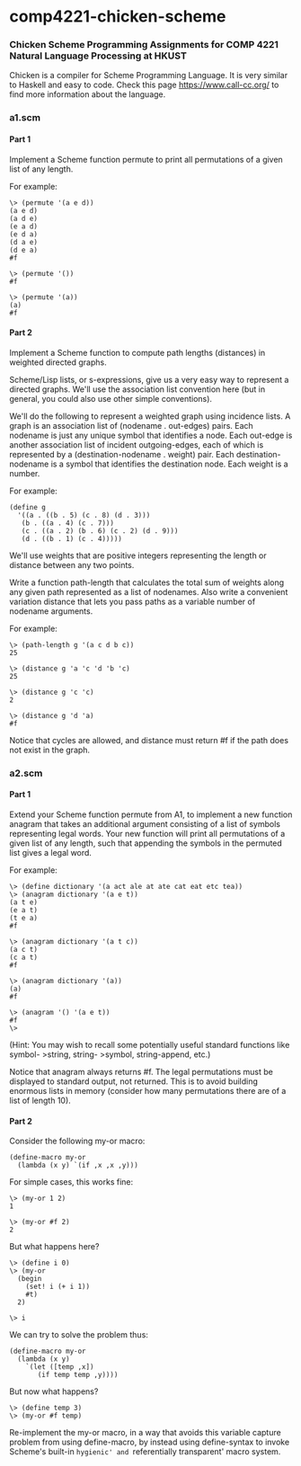 # comp4221-chicken-scheme

### Chicken Scheme Programming Assignments for COMP 4221 Natural Language Processing at HKUST
Chicken is a compiler for Scheme Programming Language. It is very similar to Haskell and easy to code.
Check this page https://www.call-cc.org/ to find more information about the language.

### a1.scm
#### Part 1 

Implement a Scheme function permute to print all permutations of a given list of any length.

For example:

```
\> (permute '(a e d))
(a e d)
(a d e)
(e a d)
(e d a)
(d a e)
(d e a)
#f

\> (permute '())
#f

\> (permute '(a))
(a)
#f
```

#### Part 2

Implement a Scheme function to compute path lengths (distances) in weighted directed graphs.

Scheme/Lisp lists, or s-expressions, give us a very easy way to represent a directed graphs. We'll use the association list convention here (but in general, you could also use other simple conventions).

We'll do the following to represent a weighted graph using incidence lists. A graph is an association list of (nodename . out-edges) pairs. Each nodename is just any unique symbol that identifies a node. Each out-edge is another association list of incident outgoing-edges, each of which is represented by a (destination-nodename . weight) pair. Each destination-nodename is a symbol that identifies the destination node. Each weight is a number.

For example:
```
(define g
  '((a . ((b . 5) (c . 8) (d . 3)))
   (b . ((a . 4) (c . 7)))
   (c . ((a . 2) (b . 6) (c . 2) (d . 9)))
   (d . ((b . 1) (c . 4)))))
```

We'll use weights that are positive integers representing the length or distance between any two points.

Write a function path-length that calculates the total sum of weights along any given path represented as a list of nodenames. Also write a convenient variation distance that lets you pass paths as a variable number of nodename arguments.

For example:

```
\> (path-length g '(a c d b c))
25

\> (distance g 'a 'c 'd 'b 'c)
25

\> (distance g 'c 'c)
2

\> (distance g 'd 'a)
#f
```

Notice that cycles are allowed, and distance must return #f if the path does not exist in the graph.

### a2.scm
#### Part 1

Extend your Scheme function permute from A1, to implement a new function anagram that takes an additional argument consisting of a list of symbols representing legal words. Your new function will print all permutations of a given list of any length, such that appending the symbols in the permuted list gives a legal word.

For example:

```
\> (define dictionary '(a act ale at ate cat eat etc tea))
\> (anagram dictionary '(a e t))
(a t e)
(e a t)
(t e a)
#f

\> (anagram dictionary '(a t c))
(a c t)
(c a t)
#f

\> (anagram dictionary '(a))
(a)
#f

\> (anagram '() '(a e t))
#f
\>
```

(Hint: You may wish to recall some potentially useful standard functions like symbol-
\>string, string-
\>symbol, string-append, etc.)

Notice that anagram always returns #f. The legal permutations must be displayed to standard output, not returned. This is to avoid building enormous lists in memory (consider how many permutations there are of a list of length 10).

#### Part 2

Consider the following my-or macro:

```
(define-macro my-or
  (lambda (x y) `(if ,x ,x ,y)))
```

For simple cases, this works fine:
```
\> (my-or 1 2)
1

\> (my-or #f 2)
2
```

But what happens here?

```
\> (define i 0)
\> (my-or
  (begin
    (set! i (+ i 1))
    #t)
  2)

\> i
```

We can try to solve the problem thus:

```
(define-macro my-or
  (lambda (x y)
    `(let ([temp ,x])
       (if temp temp ,y))))
```

But now what happens?

```
\> (define temp 3)
\> (my-or #f temp)
```

Re-implement the my-or macro, in a way that avoids this variable capture problem from using define-macro, by instead using define-syntax to invoke Scheme's built-in `hygienic' and `referentially transparent' macro system.
